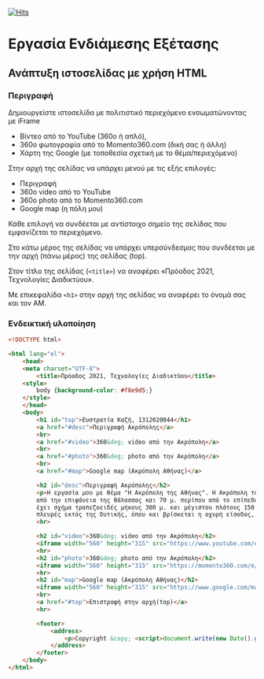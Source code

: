 [![Hits](https://hits.seeyoufarm.com/api/count/incr/badge.svg?url=https%3A%2F%2Feffie375.github.io%2FTPTE-AEGEAN&count_bg=%23E3802B&title_bg=%2307359E&icon=internetarchive.svg&icon_color=%23E7E7E7&title=%CE%A0%CF%81%CE%BF%CE%B2%CE%BF%CE%BB%CE%AD%CF%82&edge_flat=false)](https://hits.seeyoufarm.com)

# Εργασία Ενδιάμεσης Εξέτασης

## Ανάπτυξη ιστοσελίδας με χρήση HTML

### Περιγραφή

Δημιουργείστε ιστοσελίδα με πολιτιστικό περιεχόμενο ενσωματώνοντας με iFrame

- Βίντεο από το YouTube (360ο ή απλό),  
- 360ο φωτογραφία από το Momento360.com (δική σας ή άλλη)
- Χάρτη της Google (με τοποθεσία σχετική με το θέμα/περιεχόμενο)

Στην αρχή της σελίδας να υπάρχει μενού με τις εξής επιλογές:

- Περιγραφή  
- 360o video από το YouTube  
- 360o photo από το Momento360.com 
- Google map (η πόλη μου)  

Κάθε επιλογή να συνδέεται με αντίστοιχο σημείο της σελίδας που εμφανίζεται το περιεχόμενο.

Στο κάτω μέρος της σελίδας να υπάρχει υπερσύνδεσμος που συνδέεται με την αρχή (πάνω μέρος) της σελίδας (top).

Στον τίτλο της σελίδας (`<title>`) να αναφέρει «Πρόοδος 2021, Τεχνολογίες Διαδικτύου».

Με επικεφαλίδα `<h1>` στην αρχή της σελίδας να αναφέρει το όνομά σας και τον ΑΜ.

### Ενδεικτική υλοποίηση

```html
<!DOCTYPE html>

<html lang="el">
    <head>
    <meta charset="UTF-8">
        <title>Πρόοδος 2021, Τεχνολογίες Διαδικτύου</title>
    <style>
        body {background-color: #f8e9d5;}
    </style>
    </head>
    <body>
        <h1 id="top">Ευστρατία Καζή, 1312020044</h1>
        <a href="#desc">Περιγραφή Ακρόπολης</a>
        <br>
        <a href="#video">360&deg; video από την Ακρόπολη</a>
        <br>
        <a href="#photo">360&deg; photo από την Ακρόπολη</a>
        <br>
        <a href="#map">Google map (Ακρόπολη Αθήνας)</a>

        <h2 id="desc">Περιγραφή Ακρόπολης</h2>
        <p>H εργασία μου με θέμα "Η Ακρόπολη της Αθήνας". Η Ακρόπολη της Αθήνας αφορά έναν βραχώδη λόφο ύψους 156 μ. 
        από την επιφάνεια της θάλασσας και 70 μ. περίπου από το επίπεδο της πόλεως των Αθηνών. Η κορυφή του 
        έχει σχήμα τραπεζοειδές μήκους 300 μ. και μέγιστου πλάτους 150 μ. Ο λόφος είναι απρόσιτος απ’ όλες τις 
        πλευρές εκτός της δυτικής, όπου και βρίσκεται η οχυρή είσοδος, η διακοσμημένη με τα λαμπρά Προπύλαια.</p>
        <hr>

        <h2 id="video">360&deg; video από την Ακρόπολη</h2>
        <iframe width="560" height="315" src="https://www.youtube.com/embed/TFZu-9igt1o" frameborder="0" allow="accelerometer; autoplay; clipboard-write; encrypted-media; gyroscope; picture-in-picture" allowfullscreen></iframe>
        <hr>
        <h2 id="photo">360&deg; photo από την Ακρόπολη</h2>
        <iframe width="560" height="315" src="https://momento360.com/e/u/877f5f09bc6944e7bc253f6ebb88987f?utm_campaign=embed&utm_source=other&heading=53.1&pitch=-14.7&field-of-view=75&size=medium"></iframe>
        <hr>
        <h2 id="map">Google map (Ακρόπολη Αθήνας)</h2>
        <iframe width="560" height="315" src="https://www.google.com/maps/embed?pb=!1m18!1m12!1m3!1d2690.6541413104646!2d23.72356051481573!3d37.97153650858848!2m3!1f0!2f0!3f0!3m2!1i1024!2i768!4f13.1!3m3!1m2!1s0x14a1bd1837f5acf3%3A0x5c97c042f5eb0df6!2zzpHOus-Bz4zPgM6_zrvOtyDOkc64zrfOvc-Ozr0!5e1!3m2!1sel!2sgr!4v1616070967555!5m2!1sel!2sgr" style="border:0;" allowfullscreen="" loading="lazy"></iframe>
        <br>
        <a href="#top">Επιστροφή στην αρχή(top)</a>
        <hr>

        <footer>
            <address>
                <p>Copyright &copy; <script>document.write(new Date().getFullYear())</script> <a href="mailto:ct20044@ct.aegean.gr">Efstratia Kazi</a> All Rights Reserved</p>			
            </address>
        </footer>
    </body>
</html>
```
